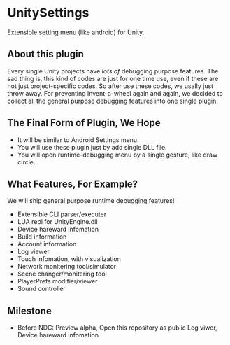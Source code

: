 # UnitySettings
Extensible setting menu (like android) for Unity.

## About this plugin
Every single Unity projects have *lots of* debugging purpose features.
The sad thing is, this kind of codes are just for one time use, even if these are not just project-specific codes.
So after use these codes, we usally just throw away.
For preventing invent-a-wheel again and again, we decided to collect all the general purpose debugging features into one single plugin.

## The Final Form of Plugin, We Hope
* It will be similar to Android Settings menu.
* You will use these plugin just by add single DLL file.
* You will open runtime-debugging menu by a single gesture, like draw circle.

## What Features, For Example?
We will ship general purpose runtime debugging features!
* Extensible CLI parser/executer
* LUA repl for UnityEngine.dll
* Device hareward infomation
* Build information
* Account information
* Log viewer
* Touch infomation, with visualization
* Network monitering tool/simulator
* Scene changer/monitering tool
* PlayerPrefs modifier/viewer
* Sound controller

## Milestone
* Before NDC: Preview alpha, Open this repository as public
Log viwer, Device hareward infomation
